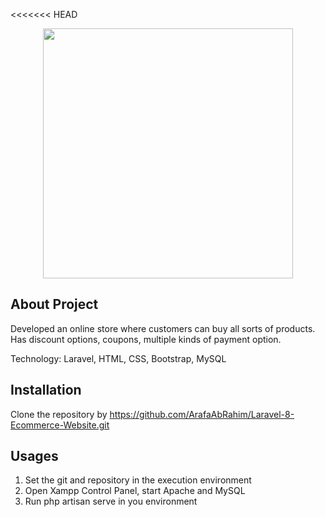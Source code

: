 <<<<<<< HEAD
<p align="center"><a href="https://laravel.com" target="_blank"><img src="https://raw.githubusercontent.com/laravel/art/master/logo-lockup/5%20SVG/2%20CMYK/1%20Full%20Color/laravel-logolockup-cmyk-red.svg" width="400"></a></p>


## About Project

Developed an online store where customers can buy all sorts of products. Has discount options, coupons, multiple kinds of payment option. 

Technology: Laravel, HTML, CSS, Bootstrap, MySQL

## Installation

Clone the repository by https://github.com/ArafaAbRahim/Laravel-8-Ecommerce-Website.git

## Usages

 1. Set the git and repository in the execution environment
 2. Open Xampp Control Panel, start Apache and MySQL
 3. Run php artisan serve in you environment



